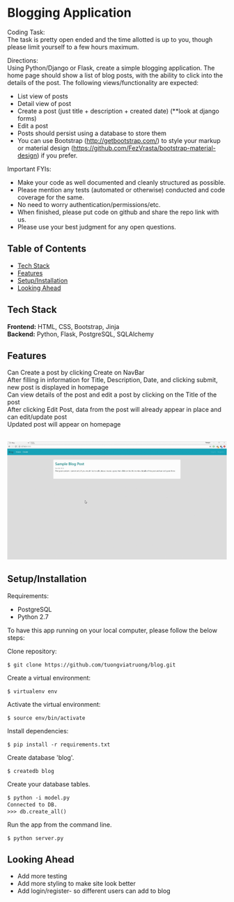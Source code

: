 # Blogging Application
Coding Task: <br>
The task is pretty open ended and the time allotted is up to you, though please limit yourself to a few hours maximum.

Directions:<br>
Using Python/Django or Flask, create a simple blogging application. The home page should show a list of blog posts, with the ability to click into the details of the post. The following views/functionality are expected:<br>

* List view of posts
* Detail view of post
* Create a post (just title + description + created date) (**look at django forms)
* Edit a post
* Posts should persist using a database to store them
* You can use Bootstrap (http://getbootstrap.com/) to style your markup or material design (https://github.com/FezVrasta/bootstrap-material-design) if you prefer.

Important FYIs:<br>
* Make your code as well documented and cleanly structured as possible.
* Please mention any tests (automated or otherwise) conducted and code coverage for the same.
* No need to worry authentication/permissions/etc.
* When finished, please put code on github and share the repo link with us.
* Please use your best judgment for any open questions.


## Table of Contents

* [Tech Stack](#tech-stack)
* [Features](#features)
* [Setup/Installation](#installation)
* [Looking Ahead](#future)

## <a name="tech-stack"></a>Tech Stack

__Frontend:__ HTML, CSS, Bootstrap, Jinja <br>
__Backend:__ Python, Flask, PostgreSQL, SQLAlchemy<br>

## <a name="features"></a> Features

Can Create a post by clicking Create on NavBar <br>
After filling in information for Title, Description, Date, and clicking submit, new post is displayed in homepage<br>
Can view details of the post and edit a post by clicking on the Title of the post <br>
After clicking Edit Post, data from the post will already appear in place and can edit/update post <br>
Updated post will appear on homepage <br><br>

<img src="/static/blog.gif">

## <a name="installation"></a>Setup/Installation

Requirements:

- PostgreSQL
- Python 2.7

To have this app running on your local computer, please follow the below steps:

Clone repository:
```
$ git clone https://github.com/tuongviatruong/blog.git
```
Create a virtual environment:
```
$ virtualenv env
```
Activate the virtual environment:
```
$ source env/bin/activate
```
Install dependencies:
```
$ pip install -r requirements.txt
```

Create database 'blog'.
```
$ createdb blog
```
Create your database tables.
```
$ python -i model.py
Connected to DB.
>>> db.create_all()

```
Run the app from the command line.
```
$ python server.py
```

## <a name='future'></a> Looking Ahead
* Add more testing
* Add more styling to make site look better
* Add login/register- so different users can add to blog
